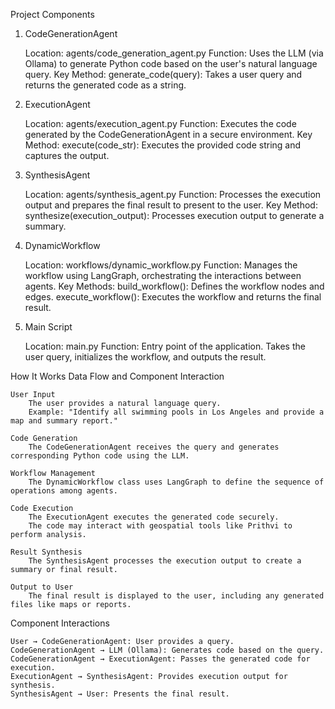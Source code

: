 Project Components
1. CodeGenerationAgent

    Location: agents/code_generation_agent.py
    Function: Uses the LLM (via Ollama) to generate Python code based on the user's natural language query.
    Key Method:
        generate_code(query): Takes a user query and returns the generated code as a string.

2. ExecutionAgent

    Location: agents/execution_agent.py
    Function: Executes the code generated by the CodeGenerationAgent in a secure environment.
    Key Method:
        execute(code_str): Executes the provided code string and captures the output.

3. SynthesisAgent

    Location: agents/synthesis_agent.py
    Function: Processes the execution output and prepares the final result to present to the user.
    Key Method:
        synthesize(execution_output): Processes execution output to generate a summary.

4. DynamicWorkflow

    Location: workflows/dynamic_workflow.py
    Function: Manages the workflow using LangGraph, orchestrating the interactions between agents.
    Key Methods:
        build_workflow(): Defines the workflow nodes and edges.
        execute_workflow(): Executes the workflow and returns the final result.

5. Main Script

    Location: main.py
    Function: Entry point of the application. Takes the user query, initializes the workflow, and outputs the result.

How It Works
Data Flow and Component Interaction

    User Input
        The user provides a natural language query.
        Example: "Identify all swimming pools in Los Angeles and provide a map and summary report."

    Code Generation
        The CodeGenerationAgent receives the query and generates corresponding Python code using the LLM.

    Workflow Management
        The DynamicWorkflow class uses LangGraph to define the sequence of operations among agents.

    Code Execution
        The ExecutionAgent executes the generated code securely.
        The code may interact with geospatial tools like Prithvi to perform analysis.

    Result Synthesis
        The SynthesisAgent processes the execution output to create a summary or final result.

    Output to User
        The final result is displayed to the user, including any generated files like maps or reports.

Component Interactions

    User → CodeGenerationAgent: User provides a query.
    CodeGenerationAgent → LLM (Ollama): Generates code based on the query.
    CodeGenerationAgent → ExecutionAgent: Passes the generated code for execution.
    ExecutionAgent → SynthesisAgent: Provides execution output for synthesis.
    SynthesisAgent → User: Presents the final result.
